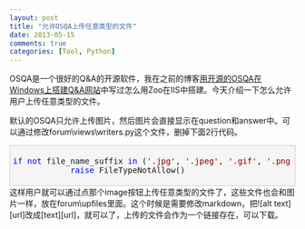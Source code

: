 ```yaml
---
layout: post
title: "允许OSQA上传任意类型的文件"
date: 2013-05-15
comments: true
categories: [Tool, Python]
---
```

<p>OSQA是一个很好的Q&amp;A的开源软件，我在之前的博客<a href="http://fresky.github.io/blog/2012/10/25/setup-osqa-in-windows/">用开源的OSQA在Windows上搭建Q&A网站</a>中写过怎么用Zoo在IIS中搭建。今天介绍一下怎么允许用户上传任意类型的文件。</p>  <p>默认的OSQA只允许上传图片，然后图片会直接显示在question和answer中。可以通过修改forum\views\writers.py这个文件，删掉下面2行代码。</p>  <p>   <div style="border-bottom: #cccccc 1px solid; border-left: #cccccc 1px solid; padding-bottom: 5px; background-color: #f5f5f5; padding-left: 5px; padding-right: 5px; border-top: #cccccc 1px solid; border-right: #cccccc 1px solid; padding-top: 5px" class="cnblogs_code">     <pre><span style="color: #0000ff">if</span> <span style="color: #0000ff">not</span> file_name_suffix <span style="color: #0000ff">in</span> (<span style="color: #800000">'</span><span style="color: #800000">.jpg</span><span style="color: #800000">'</span>, <span style="color: #800000">'</span><span style="color: #800000">.jpeg</span><span style="color: #800000">'</span>, <span style="color: #800000">'</span><span style="color: #800000">.gif</span><span style="color: #800000">'</span>, <span style="color: #800000">'</span><span style="color: #800000">.png</span><span style="color: #800000">'</span>, <span style="color: #800000">'</span><span style="color: #800000">.bmp</span><span style="color: #800000">'</span>, <span style="color: #800000">'</span><span style="color: #800000">.tiff</span><span style="color: #800000">'</span>, <span style="color: #800000">'</span><span style="color: #800000">.ico</span><span style="color: #800000">'</span><span style="color: #000000">):
            </span><span style="color: #0000ff">raise</span> FileTypeNotAllow()</pre>
  </div>
这样用户就可以通过点那个image按钮上传任意类型的文件了，这些文件也会和图片一样，放在forum\upfiles里面。这个时候是需要修改markdown，把![alt text][url]改成[text][url]，就可以了，上传的文件会作为一个链接存在，可以下载。

  </p>